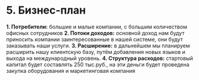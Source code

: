 # 5. Бизнес-план
**1. Потребители:** большие и малые компании, с большим количеством офисных сотрудников
**2. Потоки доходов:** основной доход нам будут приносить компании заинтересованные в нашей системе, они будут заказывать наши услуги.
**3. Расширение:** в дальнейшем мы планируем расширить нашу клиентскую базу, путём добавления новых языков и выхода на международный уровень.
**4. Структура расходов:** стартовый капитал будет составлять 250 тыс.руб., на эти деньги будет проведена закупка оборудования и маркетинговая компания 

